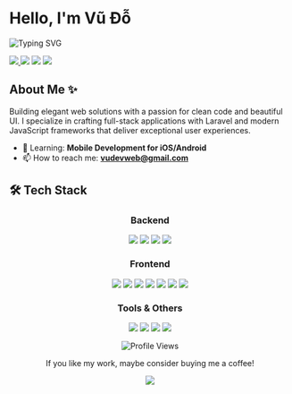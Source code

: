 
# Hello, I'm Vũ Đỗ

<div align="left"> <img src="https://readme-typing-svg.herokuapp.com?font=Geist+Mono&size=32&duration=3000&pause=1000&color=0366D6&center=false&vCenter=true&width=650&lines=Full-Stack+Web+Developer;Laravel+%2B+React+%2B+Vue+Enthusiast;UI%2FUX+Designer;Code+Craftsman" alt="Typing SVG" /> </div> 
<p align="left"> 
	<a target="_blank" href="https://vudovn.tech">
		<img src="https://img.shields.io/badge/Website-3b5998?style=for-the-badge&logo=google-chrome&logoColor=white" />
	</a> 
	<a  target="_blank" href="https://linkedin.com/in/vudovn/"><img src="https://img.shields.io/badge/-LinkedIn-0e76a8?style=for-the-badge&logo=Linkedin&logoColor=white" /></a> <a  target="_blank" href="https://youtube.com/@vudovn"><img src="https://img.shields.io/badge/YouTube-FF0000?style=for-the-badge&logo=youtube&logoColor=white" /></a> <a  target="_blank" href="https://facebook.com/vudovn.354"><img src="https://img.shields.io/badge/Facebook-3D82ED?style=for-the-badge&logo=facebook&logoColor=white" /></a> </p>

## About Me ✨

Building elegant web solutions with a passion for clean code and beautiful UI. I specialize in crafting full-stack applications with Laravel and modern JavaScript frameworks that deliver exceptional user experiences.

-   🌱 Learning: **Mobile Development for iOS/Android**
-   📫 How to reach me: **vudevweb@gmail.com**

## 🛠️ Tech Stack

<div align="center">

### Backend

<p> <img src="https://img.shields.io/badge/PHP-777BB4?style=for-the-badge&logo=php&logoColor=white" /> <img src="https://img.shields.io/badge/Laravel-FF2D20?style=for-the-badge&logo=laravel&logoColor=white" /> <img src="https://img.shields.io/badge/MySQL-4479A1?style=for-the-badge&logo=mysql&logoColor=white" /> <img src="https://img.shields.io/badge/PostgreSQL-336791?style=for-the-badge&logo=postgresql&logoColor=white" /> </p>

### Frontend

<p> <img src="https://img.shields.io/badge/JavaScript-F7DF1E?style=for-the-badge&logo=javascript&logoColor=black" /> <img src="https://img.shields.io/badge/TypeScript-3178C6?style=for-the-badge&logo=typescript&logoColor=white" /> <img src="https://img.shields.io/badge/React-61DAFB?style=for-the-badge&logo=react&logoColor=black" /> <img src="https://img.shields.io/badge/Vue.js-4FC08D?style=for-the-badge&logo=vue.js&logoColor=white" /> <img src="https://img.shields.io/badge/HTML5-E34F26?style=for-the-badge&logo=html5&logoColor=white" /> <img src="https://img.shields.io/badge/CSS3-1572B6?style=for-the-badge&logo=css3&logoColor=white" /> <img src="https://img.shields.io/badge/Tailwind_CSS-38B2AC?style=for-the-badge&logo=tailwind-css&logoColor=white" /> </p>

### Tools & Others

<p> <img src="https://img.shields.io/badge/Git-F05032?style=for-the-badge&logo=git&logoColor=white" /> <img src="https://img.shields.io/badge/Docker-2496ED?style=for-the-badge&logo=docker&logoColor=white" /> <img src="https://img.shields.io/badge/Figma-F24E1E?style=for-the-badge&logo=figma&logoColor=white" /> <img src="https://img.shields.io/badge/VS_Code-007ACC?style=for-the-badge&logo=visual-studio-code&logoColor=white" /> </p> </div>

<div align="center"> <img src="https://komarev.com/ghpvc/?username=yourusername&color=0e75b6&style=flat-square" alt="Profile Views" /> <p>If you like my work, maybe consider buying me a coffee!</p> <a href="https://www.buymeacoffee.com/vudovn"><img src="https://img.shields.io/badge/Buy_Me_A_Coffee-FFDD00?style=for-the-badge&logo=buy-me-a-coffee&logoColor=black" /></a> </div>
